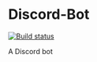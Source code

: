 # Discord-Bot

[![Build status](https://ci.appveyor.com/api/projects/status/x7i08uyday90pam5?svg=true)](https://ci.appveyor.com/project/Tdallau/discord-bot)

A Discord bot

